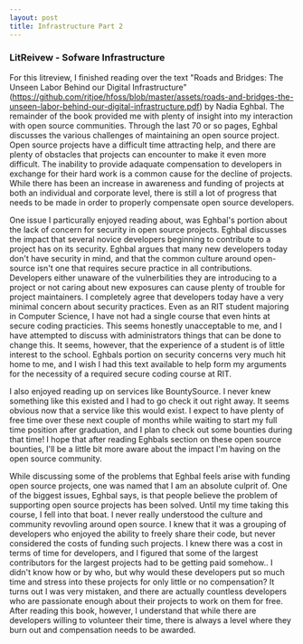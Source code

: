 ```yaml
---
layout: post
title: Infrastructure Part 2
---
```


### LitReivew - Sofware Infrastructure ###

For this litreview, I finished reading over the text "Roads and Bridges: The Unseen Labor Behind our Digital Infrastructure" (https://github.com/ritjoe/hfoss/blob/master/assets/roads-and-bridges-the-unseen-labor-behind-our-digital-infrastructure.pdf) by Nadia Eghbal.
The remainder of the book provided me with plenty of insight into my interaction with open source communities. Through the last 70 or so pages, Eghbal discusses the various challenges of maintaining an open source project. 
Open source projects have a difficult time attracting help, and there are plenty of obstacles that projects can encounter to make it even more difficult. 
The inability to provide adaquate compensation to developers in exchange for their hard work is a common cause for the decline of projects. While there has been an
increase in awareness and funding of projects at both an individual and corporate level, there is still a lot of progress that needs to be made in order to properly compensate open source developers.

One issue I particurally enjoyed reading about, was Eghbal's portion about the lack of concern for security in open source projects. Eghbal discusses the impact that several novice developers
beginning to contribute to a project has on its security. Eghbal argues that many new developers today don't have security in mind, and that the common culture around open-source isn't one that requires secure
practice in all contributions. Developers either unaware of the vulnerbilities they are introducing to a project or not caring about new exposures can cause plenty of trouble for project maintainers. 
I completely agree that developers today have a very minimal concern about security practices. Even as an RIT student majoring in Computer Science, I have not had a single course that even hints at secure coding practicies. 
This seems honestly unacceptable to me, and I have attempted to discuss with administrators things that can be done to change this. It seems, however, that the experience of a student is of little interest to the school. 
Eghbals portion on security concerns very much hit home to me, and I wish I had this text available to help form my arguments for the necessity of a required secure coding course at RIT.

I also enjoyed reading up on services like BountySource. I never knew something like this existed and I had to go check it out right away. It seems obvious now that a service like
this would exist. I expect to have plenty of free time over these next couple of months while waiting to start my full time position after graduation, and I plan to check out some bounties during that time!
I hope that after reading Eghbals section on these open source bounties, I'll be a little bit more aware about the impact I'm having on the open source community.

While discussing some of the problems that Eghbal feels arise with funding open source projects, one was named that I am an absolute culprit of. One of the biggest issues, Eghbal says, is that people believe the problem
of supporting open source projects has been solved. Until my time taking this course, I fell into that boat. I never really understood the culture and community revovling around open source. I knew that it was a grouping of developers
who enjoyed the ability to freely share their code, but never considered the costs of funding such projects. I knew there was a cost in terms of time for developers, and I figured that some of the largest contributors
for the largest projects had to be getting paid somehow.. I didn't know how or by who, but why would these developers put so much time and stress into these projects for only little or no compensation? It turns out I was very mistaken,
and there are actually countless developers who are passionate enough about their projects to work on them for free. After reading this book, however, I understand that while there are developers willing to volunteer their time,
there is always a level where they burn out and compensation needs to be awarded. 


